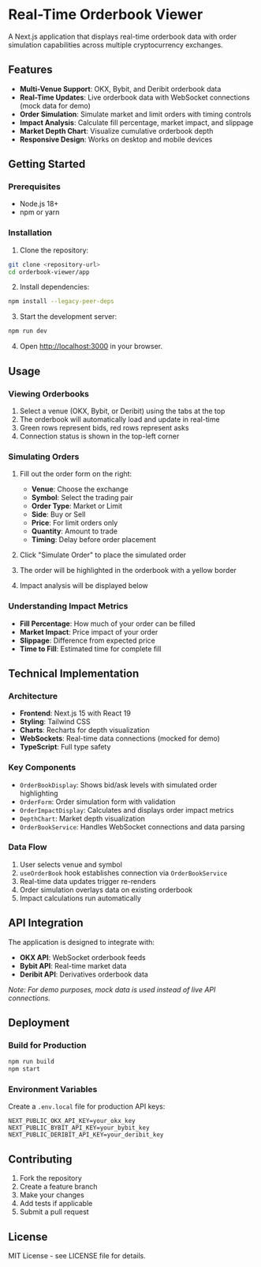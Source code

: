 # Real-Time Orderbook Viewer

A Next.js application that displays real-time orderbook data with order simulation capabilities across multiple cryptocurrency exchanges.

## Features

- **Multi-Venue Support**: OKX, Bybit, and Deribit orderbook data
- **Real-Time Updates**: Live orderbook data with WebSocket connections (mock data for demo)
- **Order Simulation**: Simulate market and limit orders with timing controls
- **Impact Analysis**: Calculate fill percentage, market impact, and slippage
- **Market Depth Chart**: Visualize cumulative orderbook depth
- **Responsive Design**: Works on desktop and mobile devices

## Getting Started

### Prerequisites

- Node.js 18+ 
- npm or yarn

### Installation

1. Clone the repository:
```bash
git clone <repository-url>
cd orderbook-viewer/app
```

2. Install dependencies:
```bash
npm install --legacy-peer-deps
```

3. Start the development server:
```bash
npm run dev
```

4. Open [http://localhost:3000](http://localhost:3000) in your browser.

## Usage

### Viewing Orderbooks

1. Select a venue (OKX, Bybit, or Deribit) using the tabs at the top
2. The orderbook will automatically load and update in real-time
3. Green rows represent bids, red rows represent asks
4. Connection status is shown in the top-left corner

### Simulating Orders

1. Fill out the order form on the right:
   - **Venue**: Choose the exchange
   - **Symbol**: Select the trading pair
   - **Order Type**: Market or Limit
   - **Side**: Buy or Sell
   - **Price**: For limit orders only
   - **Quantity**: Amount to trade
   - **Timing**: Delay before order placement

2. Click "Simulate Order" to place the simulated order
3. The order will be highlighted in the orderbook with a yellow border
4. Impact analysis will be displayed below

### Understanding Impact Metrics

- **Fill Percentage**: How much of your order can be filled
- **Market Impact**: Price impact of your order
- **Slippage**: Difference from expected price
- **Time to Fill**: Estimated time for complete fill

## Technical Implementation

### Architecture

- **Frontend**: Next.js 15 with React 19
- **Styling**: Tailwind CSS
- **Charts**: Recharts for depth visualization
- **WebSockets**: Real-time data connections (mocked for demo)
- **TypeScript**: Full type safety

### Key Components

- `OrderBookDisplay`: Shows bid/ask levels with simulated order highlighting
- `OrderForm`: Order simulation form with validation
- `OrderImpactDisplay`: Calculates and displays order impact metrics
- `DepthChart`: Market depth visualization
- `OrderBookService`: Handles WebSocket connections and data parsing

### Data Flow

1. User selects venue and symbol
2. `useOrderBook` hook establishes connection via `OrderBookService`
3. Real-time data updates trigger re-renders
4. Order simulation overlays data on existing orderbook
5. Impact calculations run automatically

## API Integration

The application is designed to integrate with:

- **OKX API**: WebSocket orderbook feeds
- **Bybit API**: Real-time market data
- **Deribit API**: Derivatives orderbook data

*Note: For demo purposes, mock data is used instead of live API connections.*

## Deployment

### Build for Production

```bash
npm run build
npm start
```

### Environment Variables

Create a `.env.local` file for production API keys:

```
NEXT_PUBLIC_OKX_API_KEY=your_okx_key
NEXT_PUBLIC_BYBIT_API_KEY=your_bybit_key
NEXT_PUBLIC_DERIBIT_API_KEY=your_deribit_key
```

## Contributing

1. Fork the repository
2. Create a feature branch
3. Make your changes
4. Add tests if applicable
5. Submit a pull request

## License

MIT License - see LICENSE file for details.